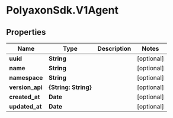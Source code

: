 # PolyaxonSdk.V1Agent

## Properties
Name | Type | Description | Notes
------------ | ------------- | ------------- | -------------
**uuid** | **String** |  | [optional] 
**name** | **String** |  | [optional] 
**namespace** | **String** |  | [optional] 
**version_api** | **{String: String}** |  | [optional] 
**created_at** | **Date** |  | [optional] 
**updated_at** | **Date** |  | [optional] 


